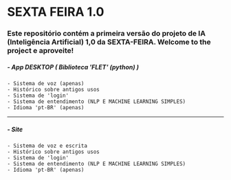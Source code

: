  # SEXTA FEIRA 1.0
 
### Este repositório contém a primeira versão do projeto de IA (Inteligência Artificial) 1,0 da SEXTA-FEIRA. Welcome to the project e aproveite!



  ##### - App DESKTOP ( Biblioteca 'FLET' (python) ) 
    - Sistema de voz (apenas)
    - Histórico sobre antigos usos
    - Sistema de 'login'
    - Sistema de entendimento (NLP E MACHINE LEARNING SIMPLES)
    - Idioma 'pt-BR' (apenas)
----------------------------------------------------------------------
  ##### - Site
    - Sistema de voz e escrita
    - Histórico sobre antigos usos
    - Sistema de 'login'
    - Sistema de entendimento (NLP E MACHINE LEARNING SIMPLES)
    - Idioma 'pt-BR' (apenas)
